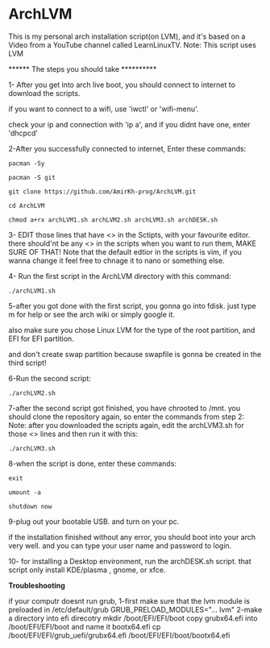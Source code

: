 # ArchLVM
This is my personal arch installation script(on LVM), and it's based on a Video from a YouTube channel called LearnLinuxTV.
Note: This script uses LVM

****** The steps you should take **********

1- After you get into arch live boot, you should connect to internet to download the scripts. 

if you want to connect to a wifi, use 'iwctl' or  'wifi-menu'.

check your ip and connection with 'ip a', and if you didnt have one, enter 'dhcpcd'


2-After you successfully connected to internet, Enter these commands:
	
	pacman -Sy
	
	pacman -S git
	
	git clone https://github.com/AmirKh-prog/ArchLVM.git
	
	cd ArchLVM
	
	chmod a+rx archLVM1.sh archLVM2.sh archLVM3.sh archDESK.sh


	
3- EDIT those lines that have <> in the Sctipts, with your favourite editor.
   there should'nt be any <> in the scripts when you want to run them, MAKE SURE OF THAT!
Note that the default edtior in the scripts is vim, if you wanna change it feel free to chnage it to nano or something else.



4- Run the first script in the ArchLVM directory with this command:
	
	./archLVM1.sh

5-after you got done with the first script, you gonna go into fdisk. just type m for help or see the arch wiki or simply google it.

also make sure you chose Linux LVM for the type of the root partition, and EFI for EFI partition.

and don't create swap partition because swapfile is gonna be created in the third script!

6-Run the second script:
	
	./archLVM2.sh

7-after the second script got finished, you have chrooted to /mnt. you should clone the repository again, so enter the commands from step 2:
Note: after you downloaded the scripts again, edit the archLVM3.sh for those <> lines and then run it with this:
	
	./archLVM3.sh

8-when the script is done, enter these commands:
	
	exit
	
	umount -a
	
	shutdown now
9-plug out your bootable USB. and turn on your pc.

if the installation finished without any error, you should boot into your arch very well. and you can type your user name and password to login.

10- for installing a Desktop environment, run the archDESK.sh script. that script only install KDE/plasma , gnome, or xfce.

**Troubleshooting**

if your computr doesnt run grub,
1-first make sure that the lvm module is preloaded
  in /etc/default/grub
GRUB_PRELOAD_MODULES="... lvm"
2-make a directory into efi direcotry
   mkdir /boot/EFI/EFI/boot
copy grubx64.efi into /boot/EFI/EFI/boot and name it bootx64.efi
   cp /boot/EFI/EFI/grub_uefi/grubx64.efi /boot/EFI/EFI/boot/bootx64.efi

